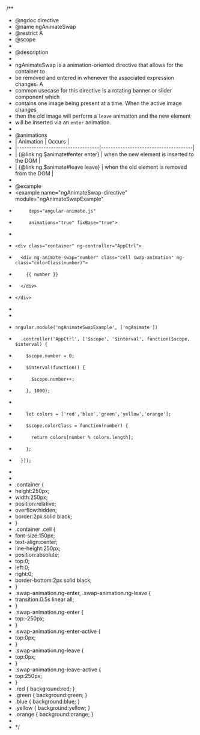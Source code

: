 /\*\*

- @ngdoc directive
- @name ngAnimateSwap
- @restrict A
- @scope
-
- @description
-
- ngAnimateSwap is a animation-oriented directive that allows for the container to
- be removed and entered in whenever the associated expression changes. A
- common usecase for this directive is a rotating banner or slider component which
- contains one image being present at a time. When the active image changes
- then the old image will perform a `leave` animation and the new element
- will be inserted via an `enter` animation.
-
- @animations
- | Animation | Occurs |
- |----------------------------------|--------------------------------------|
- | {@link ng.$animate#enter enter} | when the new element is inserted to the DOM |
- | {@link ng.$animate#leave leave} | when the old element is removed from the DOM |
-
- @example
- <example name="ngAnimateSwap-directive" module="ngAnimateSwapExample"
-          deps="angular-animate.js"
-          animations="true" fixBase="true">
- <file name="index.html">
-     <div class="container" ng-controller="AppCtrl">
-       <div ng-animate-swap="number" class="cell swap-animation" ng-class="colorClass(number)">
-         {{ number }}
-       </div>
-     </div>
- </file>
- <file name="script.js">
-     angular.module('ngAnimateSwapExample', ['ngAnimate'])
-       .controller('AppCtrl', ['$scope', '$interval', function($scope, $interval) {
-         $scope.number = 0;
-         $interval(function() {
-           $scope.number++;
-         }, 1000);
-
-         let colors = ['red','blue','green','yellow','orange'];
-         $scope.colorClass = function(number) {
-           return colors[number % colors.length];
-         };
-       }]);
- </file>
- <file name="animations.css">
- .container {
- height:250px;
- width:250px;
- position:relative;
- overflow:hidden;
- border:2px solid black;
- }
- .container .cell {
- font-size:150px;
- text-align:center;
- line-height:250px;
- position:absolute;
- top:0;
- left:0;
- right:0;
- border-bottom:2px solid black;
- }
- .swap-animation.ng-enter, .swap-animation.ng-leave {
- transition:0.5s linear all;
- }
- .swap-animation.ng-enter {
- top:-250px;
- }
- .swap-animation.ng-enter-active {
- top:0px;
- }
- .swap-animation.ng-leave {
- top:0px;
- }
- .swap-animation.ng-leave-active {
- top:250px;
- }
- .red { background:red; }
- .green { background:green; }
- .blue { background:blue; }
- .yellow { background:yellow; }
- .orange { background:orange; }
- </file>
- </example>
  */

